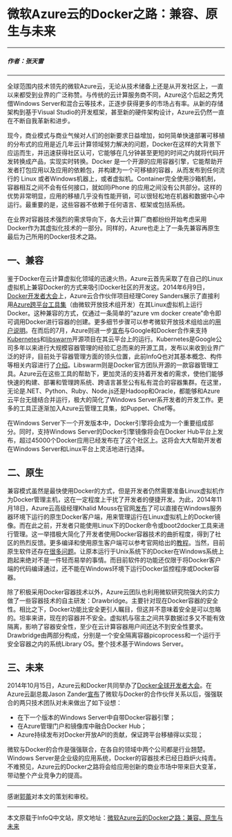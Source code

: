 # 微软Azure云的Docker之路：兼容、原生与未来

---

##### 作者：张天雷

---

全球范围内技术领先的微软Azure云，无论从技术储备上还是从开发社区上，一直以来都受到业界的广泛称赞。与传统的云计算服务商不同，Azure这个后起之秀凭借Windows Server和混合云等技术，正逐步获得更多的市场占有率。从新的存储架构到基于Visual Studio的开发框架，甚至新的硬件架构设计，Azure云仍然一直在不断自我革新和进步。

现今，商业模式与商业气候对人们的创新要求日益增加，如何简单快速部署可移植的分布式的应用是近几年云计算领域努力解决的问题，Docker在这样的大背景下应运而生，并迅速获得社区认可，它能够在几分钟甚至更短的时间之内就将代码开发转换成产品，实现实时转换。Docker 是一个开源的应用容器引擎，它能帮助开发者打包应用以及应用的依赖包，并构建为一个可移植的容器，从而发布到任何流行的 Linux 或者Windows机器上，或者虚拟机。Container完全使用沙箱机制，容器相互之间不会有任何接口，就如同iPhone 的应用之间没有公共部分。这样的优势非常明显，应用的移植几乎没有性能开销，可以很轻松地在机器和数据中心中运行。最重要的是，这些容器不依赖于任何语言、框架或包括系统。

在业界对容器技术强烈的需求导向下，各大云计算厂商都纷纷开始考虑采用Docker作为其虚拟化技术的一部分。同样的，Azure也走上了一条先兼容再原生最后为己所用的Docker技术之路。

## 一、兼容

鉴于Docker在云计算虚拟化领域的迅速火热，Azure云首先采取了在自己的Linux虚拟机上兼容Docker的方式来吸引Docker社区的开发这。2014年6月9日，[Docker开发者大会](http://msopentech.com/blog/2014/06/09/docker-on-microsoft-azure/)上，Azure云合作伙伴项目经理Corey Sanders展示了直接利用[Azure跨平台工具集](http://azure.microsoft.com/en-us/documentation/articles/xplat-cli/)（由微软开放技术组开发）在其Linux虚拟机上运行Docker。这种兼容的方式，仅通过一条简单的“azure vm docker create”命令即可调用Docker进行容器的创建。更多细节步骤可以参考微软开放技术组给出的[用户说明](http://msopentech.com/blog/2014/08/15/getting_started_docker_on_microsoft_azure/)。在而后的7月，Azure则进一步[宣布](http://azure.microsoft.com/blog/2014/07/10/azure-collaboration-with-google-and-docker/)与Google和Docker合作来支持[Kubernetes](https://github.com/GoogleCloudPlatform/kubernetes)和[libswarm](https://github.com/docker/libswarm)开源项目在其云平台上的运行。Kubernetes是Google公司多年以来进行大规模容器管理的经验汇总而来的开源工具，发布以来收到业界广泛的好评，目前处于容器管理方面的领头位置，此前InfoQ也对其基本概念、构件等相关内容进行了[介绍](http://www.infoq.com/cn/articles/Kubernetes-system-architecture-introduction)。Libswarm则是Docker官方团队开源的一款容器管理工具。Azure云在这些工具的帮助下，更加灵活的支持着开发者的需求，使他们能够快速的构建、部署和管理跨系统、跨语言甚至公有私有混合的容器集群。在这里，无论是.NET、Python、Ruby、Node.js还是Hadoop和Oracle，都能够和Azure云平台无缝结合并运行，极大的简化了Windows Server系开发者的开发工作。更多的工具正逐渐加入Azure云管理工具集，如Puppet、Chef等。

在Windows Server下一个开发版本中，Docker引擎将会成为一个重要组成部分。同时，支持Windows Server的Docker引擎镜像将会在Docker Hub平台上发布，超过45000个Docker应用已经发布在了这个社区上。这将会大大帮助开发者在Windows Server和Linux平台上灵活地进行选择。

## 二、原生

兼容模式虽然是最快使用Docker的方式，但是开发者仍然需要准备Linux虚拟机作为Docker管理主机，这在一定程度上干扰了开发者的便捷开发。为此，2014年11月18日，Azure云高级经理Khalid Mouss在官网[发布](http://azure.microsoft.com/blog/2014/11/18/docker-cli-for-windows-clients/)了可以直接在Windows服务器环境下运行的原生Docker客户端，用来管理运行在Linux虚拟机上的Docker镜像。而在此之前，开发者只能使用Linux下的Docker命令或boot2docker工具来进行管理。这一举措极大简化了开发者使用Docker容器技术的曲折程度，得到了社区的热烈反馈。更多编译和使用原生客户端可以参考官网给出的[教程](https://ahmetalpbalkan.com/blog/compiling-docker-cli-on-windows/)。当然，目前原生软件还存在[很多问题](https://github.com/docker/docker/pull/9113)。让原本运行于Unix系统下的Docker在Windows系统上跑起来绝对不是一件轻而易举的事情。而目前软件的功能还仅限于将Docker客户端的代码编译通过，还不能在Windows环境下运行Docker监控程序或Docker容器。

除了积极采用Docker容器技术以外，Azure云团队也利用微软研究院强大的实力做了一些容器技术的自主研发：Drawbridge。主要针对现在Docker容器的安全性。相比之下，Docker功能比安全更引人瞩目，但这并不意味着安全是可以忽略的。坦率来讲，现在的容器并不安全。虚拟机与宿主之间共享数据过多又不能有效隔离，影响了容器安全性，至少在云计算容器用户间还达不到安全性要求。Drawbridge由两部分构成，分别是一个安全隔离容器picoprocess和一个运行于安全容器之内的系统Library OS。整个技术基于Windows Server。

## 三、未来

2014年10月15日，Azure云和Docker共同举办了[Docker全球开发者大会](https://blog.docker.com/2014/10/announcing-docker-global-hack-day-2/)。在Azure云副总裁Jason Zander[宣布](http://azure.microsoft.com/blog/2014/10/15/new-windows-server-containers-and-azure-support-for-docker/)了微软与Docker的合作伙伴关系以后，强强联合的两只技术团队对未来做出了如下设想：

- 在下一个版本的Windows Server中自带Docker容器引擎；
- 在Azure管理门户和镜像库中融合Docker Hub；
- Azure持续发布对Docker开放API的贡献，保证跨平台移植得以实现；

微软与Docker的合作是强强联合，在各自的领域中两个公司都是行业翘楚。Windows Server是企业级的应用系统，Docker的容器技术已经日趋炉火纯青。不难预见，Azure云的Docker之路将会给应用创新的商业市场中带来巨大变革，带动整个产业竞争力的提高。

---

感谢[郭蕾](http://www.infoq.com/cn/author/%E9%83%AD%E8%95%BE)对本文的策划和审校。

---

本文原载于InfoQ中文站，原文地址：[微软Azure云的Docker之路：兼容、原生与未来](http://www.infoq.com/cn/articles/microsoft-azure-docker-compatible-primary-future)